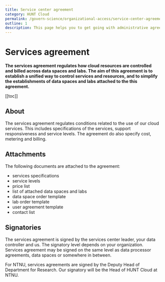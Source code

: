 ```yaml
---
title: Service center agreement
category: HUNT Cloud
permalink: /govern-science/organizational-access/service-center-agreement
outline: 1
description: This page helps you to get going with administrative agreements in HUNT Cloud.
---
```



# Services agreement

**The services agreement regulates how cloud resources are controlled and billed across data spaces and labs. The aim of this agreement is to establish a unified way to control services and resources, and to simplify the establishments of data spaces and labs attached to the this agreement.**

[[toc]]

## About

The services agreement regulates conditions related to the use of our cloud services. This includes specifications of the services, support responsiveness and service levels. The agreement do also specify cost, metering and billing. 

## Attachments 

The following documents are attached to the agreement: 

- services specifications
- service levels
- price list
- list of attached data spaces and labs
- data space order template
- lab order template
- user agreement template
- contact list

## Signatories

The services agreement is signed by the services center leader, your data controller and us. The signatory level depends on your organization. Services agreement may be signed on the same level as data processor agreements, data spaces or somewhere in between.

For NTNU, services agreements are signed by the Deputy Head of Department for Research. Our signatory will be the Head of HUNT Cloud at NTNU.








